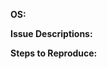 <!---
Hey There!
Thanks for taking the time to raise an issue.
Before you click that big tempting "Submit New Issue" button though, can you quickly run through the list below.

* I have checked that there are no issues with similar or the same content
* I have checked the FAQ (https://github.com/MarshallOfSound/Google-Play-Music-Desktop-Player-UNOFFICIAL-/wiki/FAQ) and the answer I am looking for is not there
* I have double checked and can reproduce the issue

If you have done those 3 things go ahead and fill out the information below.
Once again, thanks for taking the time to submit an issue

If appropriate please attach the DEBUG information zip file that you can generate by following the instructions in the FAQ  
(https://github.com/MarshallOfSound/Google-Play-Music-Desktop-Player-UNOFFICIAL-/wiki/FAQ)

-->

**OS:**

**Issue Descriptions:**

**Steps to Reproduce:**
